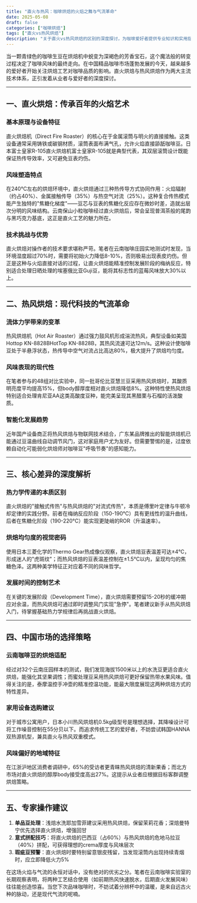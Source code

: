 ```yaml
---
title: "直火与热风：咖啡烘焙的火焰之舞与气流革命"
date: 2025-05-08
draft: false
categories: ["咖啡烘焙"]
tags: ["直火vs热风烘焙"]
description: "关于直火vs热风烘焙的区别的深度探讨，为咖啡爱好者提供专业知识和实用指南。"
---
```


当一颗青绿色的咖啡生豆在烘焙机中蜕变为深褐色的芳香宝石，这个魔法般的转变过程决定了咖啡风味的最终走向。在中国精品咖啡市场蓬勃发展的今天，越来越多的爱好者开始关注烘焙工艺对咖啡品质的影响。直火烘焙与热风烘焙作为两大主流技术体系，正引发着从业者与爱好者的深度探讨。

---

## 一、直火烘焙：传承百年的火焰艺术

### 基本原理与设备特征
直火烘焙机（Direct Fire Roaster）的核心在于金属滚筒与明火的直接接触。这类设备通常采用铸铁或碳钢材质，滚筒表面布满气孔，允许火焰直接舔舐咖啡豆。日本富士皇家R-105直火烘焙机富士皇家R-105就是典型代表，其双层滚筒设计既能保证热传导效率，又可避免豆表灼伤。

### 风味塑造特点
在240℃左右的烘焙环境中，直火烘焙通过三种热传导方式协同作用：火焰辐射（约占40%）、金属接触传导（35%）与热空气对流（25%）。这种复合传热模式能产生独特的"焦糖化梯度"——豆芯与豆表的焦糖化反应存在微妙时差，造就出层次分明的风味结构。云南保山小粒咖啡经过直火烘焙后，常会呈现普洱茶般的尾韵与黑巧克力基底，这正是直火工艺的魅力所在。

### 技术挑战与优势
直火烘焙对操作者的技术要求堪称严苛。笔者在云南咖啡庄园实地测试时发现，当环境湿度超过70%时，需要将初始火力降低8-10%，否则极易出现表皮灼伤。但正是这种与火焰直接对话的过程，让直火烘焙能精准控制发展阶段的梅纳反应，特别适合处理日晒处理的埃塞俄比亚Guji豆，能将其标志性的蓝莓风味放大30%以上。

---

## 二、热风烘焙：现代科技的气流革命

### 流体力学带来的变革
热风烘焙机（Hot Air Roaster）通过强力鼓风机形成湍流热风，典型设备如美国Hottop KN-8828BHotTop KN-8828B，其热风流速可达12m/s。这种设计使咖啡豆处于半悬浮状态，热传导中空气对流占比高达80%，极大提升了烘焙均匀度。

### 风味表现的现代性
在笔者参与的48组对比实验中，同一批哥伦比亚慧兰豆采用热风烘焙时，其酸质明亮度平均提高15%，但body醇厚度相对直火烘焙降低8%。这种特性使热风烘焙特别适合处理肯尼亚AA这类高酸度豆种，能完美呈现其黑醋栗与石榴的活泼酸质。

### 智能化发展趋势
近年国产设备商正将热风烘焙与物联网技术结合，广东某品牌推出的智能烘焙机已能通过豆温曲线自动调节风门，这对家庭用户尤为友好。但需要警惕的是，过度依赖自动化可能弱化烘焙师对咖啡豆"呼吸节奏"的感知能力。

---

## 三、核心差异的深度解析

### 热力学传递的本质区别
直火烘焙的"接触式传热"与热风烘焙的"对流式传热"，本质是傅里叶定律与牛顿冷却定律的实践分野。前者在梅纳反应阶段（150-190℃）具有更线性的温升曲线，后者在焦糖化阶段（190-220℃）能实现更陡峭的ROR（升温速率）。

### 烘焙均匀度的视觉密码
使用日本三菱化学的Thermo Gear热成像仪观察，直火烘焙豆表温差可达±4℃，形成迷人的"虎斑纹"；而热风烘焙的豆表温差控制在±1.5℃以内，呈现均匀的焦糖色泽。这两种美学特征正对应着不同的风味哲学。

### 发展时间的控制艺术
在关键的发展阶段（Development Time），直火烘焙需要预留15-20秒的缓冲期应对余温，而热风烘焙可通过即时调整风门实现"急停"。笔者建议新手从热风烘焙入门，待掌握基础热力学规律后再挑战直火烘焙。

---

## 四、中国市场的选择策略

### 云南咖啡豆的烘焙适配
经过对32个云南庄园样本的测试，我们发现海拔1500米以上的水洗豆更适合直火烘焙，能强化其坚果调性；而蜜处理豆采用热风烘焙可更好保留热带水果风味。值得关注的是，泰摩温控手冲壶的精准控温功能，能最大限度展现这两种烘焙方式的特性差异。

### 家用设备选购建议
对于城市公寓用户，日本小川热风烘焙机0.5kg级型号是理想选择，其降噪设计可将工作噪音控制在55分贝以下。而追求传统工艺的爱好者，不妨尝试韩国HANNA双热源机型，兼具直火与热风双重模式。

### 风味偏好的地域特征
在江浙沪地区消费者调研中，65%的受访者更青睐热风烘焙的清新果香；而北方市场对直火烘焙的醇厚body接受度高出27%。这提示从业者应根据目标客群调整烘焙策略。

---

## 五、专家操作建议

1. **单品豆处理**：浅焙水洗耶加雪菲建议采用热风烘焙，保留茉莉花香；深焙曼特宁优先选择直火烘焙，增强回甘
2. **意式拼配技巧**：将直火烘焙的巴西豆（占60%）与热风烘焙的危地马拉豆（40%）拼配，可获得理想的crema厚度与风味层次
3. **瑕疵豆预警**：直火烘焙时要特别留意银皮残留，当发现滚筒内出现持续青烟时，应立即降低火力5%

在这场火焰与气流的永恒对话中，没有绝对的优劣之分。笔者在云南咖啡实验室的长期观察表明，将两种工艺结合使用（如前期热风快速脱水，后期直火发展风味）往往能创造惊喜。当您下次品味咖啡时，不妨试着分辨杯中的温暖，是来自远古火种的脉动，还是现代气流的呢喃。